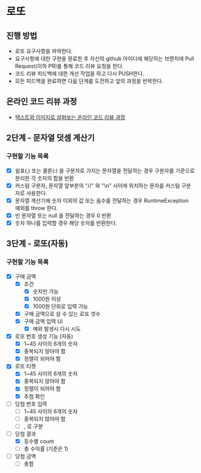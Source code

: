 # 로또
## 진행 방법
* 로또 요구사항을 파악한다.
* 요구사항에 대한 구현을 완료한 후 자신의 github 아이디에 해당하는 브랜치에 Pull Request(이하 PR)를 통해 코드 리뷰 요청을 한다.
* 코드 리뷰 피드백에 대한 개선 작업을 하고 다시 PUSH한다.
* 모든 피드백을 완료하면 다음 단계를 도전하고 앞의 과정을 반복한다.

## 온라인 코드 리뷰 과정
* [텍스트와 이미지로 살펴보는 온라인 코드 리뷰 과정](https://github.com/next-step/nextstep-docs/tree/master/codereview)

## 2단계 - 문자열 덧셈 계산기 

### 구현할 기능 목록
- [x] 쉼표(,) 또는 콜론(:) 을 구분자로 가지는 문자열을 전달하는 경우 구분자를 기준으로 분리한 각 숫자의 합을 반환
- [x] 커스텀 구분자, 문자열 앞부분의 "//" 와 "\n" 사이에 위치하는 문자를 커스텀 구분자로 사용한다.
- [x] 문자열 계산기에 숫자 이외의 값 또는 음수를 전달하는 경우 RuntimeException 예외를 throw 한다.
- [x] 빈 문자열 또는 null 을 전달하는 경우 0 반환
- [x] 숫자 하나를 입력할 경우 해당 숫자를 반환한다.

## 3단계 - 로또(자동)

### 구현할 기능 목록
- [x] 구매 금액
    - [x] 조건  
        - [x] 숫자만 가능
        - [x] 1000원 이상
        - [x] 1000원 단위로 입력 가능
    - [x] 구매 금액으로 살 수 있는 로또 갯수
    - [x] 구매 금액 입력 UI
      - [x] 예외 발생시 다시 시도
- [x] 로또 번호 생성 기능 (자동)
    - [x] 1~45 사이의 6개의 숫자
    - [x] 중복되지 않아야 함
    - [x] 정렬이 되어야 함
- [x] 로또 티켓
    - [x] 1~45 사이의 6개의 숫자 
    - [x] 중복되지 않아야 함
    - [x] 정렬이 되어야 함
    - [x] 추첨 확인
- [ ] 당첨 번호 입력
    - [ ] 1~45 사이의 6개의 숫자
    - [ ] 중복되지 않아야 함
    - [ ] , 로 구분
- [ ] 당첨 결과
    - [x] 등수별 count
    - [ ] 총 수익률 (기준은 1)
- [ ] 당첨 금액
    - [ ] 총합
